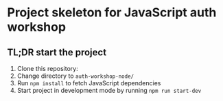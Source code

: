 # Project skeleton for JavaScript auth workshop

## TL;DR start the project 

1. Clone this repository:
2. Change directory to `auth-workshop-node/`
3. Run `npm install` to fetch JavaScript dependencies
4. Start project in development mode by running `npm run start-dev`

```

